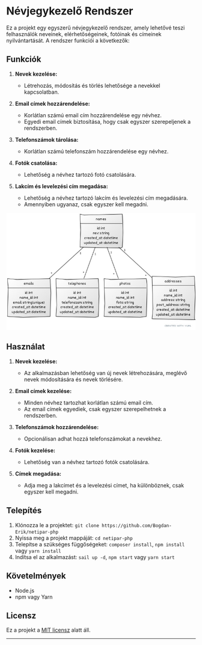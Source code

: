 # Névjegykezelő Rendszer

Ez a projekt egy egyszerű névjegykezelő rendszer, amely lehetővé teszi felhasználók neveinek, elérhetőségeinek, fotóinak és címeinek nyilvántartását. A rendszer funkciói a következők:

## Funkciók

1. **Nevek kezelése:**
   - Létrehozás, módosítás és törlés lehetősége a nevekkel kapcsolatban.

2. **Email címek hozzárendelése:**
   - Korlátlan számú email cím hozzárendelése egy névhez.
   - Egyedi email címek biztosítása, hogy csak egyszer szerepeljenek a rendszerben.

3. **Telefonszámok tárolása:**
   - Korlátlan számú telefonszám hozzárendelése egy névhez.

4. **Fotók csatolása:**
   - Lehetőség a névhez tartozó fotó csatolására.

5. **Lakcím és levelezési cím megadása:**
   - Lehetőség a névhez tartozó lakcím és levelezési cím megadására.
   - Amennyiben ugyanaz, csak egyszer kell megadni.

![UML](resources/images/uml.jpg)

## Használat

1. **Nevek kezelése:**
   - Az alkalmazásban lehetőség van új nevek létrehozására, meglévő nevek módosítására és nevek törlésére.

2. **Email címek kezelése:**
   - Minden névhez tartozhat korlátlan számú email cím.
   - Az email címek egyediek, csak egyszer szerepelhetnek a rendszerben.

3. **Telefonszámok hozzárendelése:**
   - Opcionálisan adhat hozzá telefonszámokat a nevekhez.

4. **Fotók kezelése:**
   - Lehetőség van a névhez tartozó fotók csatolására.

5. **Címek megadása:**
   - Adja meg a lakcímet és a levelezési címet, ha különböznek, csak egyszer kell megadni.

## Telepítés

1. Klónozza le a projektet: `git clone https://github.com/Bogdan-Erik/netipar-php`
2. Nyissa meg a projekt mappáját: `cd netipar-php`
3. Telepítse a szükséges függőségeket: `composer install`, `npm install` vagy `yarn install`
4. Indítsa el az alkalmazást: `sail up -d`, `npm start` vagy `yarn start`

## Követelmények

- Node.js
- npm vagy Yarn

## Licensz

Ez a projekt a [MIT licensz](LICENSE) alatt áll.

---

